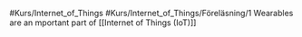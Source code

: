 #Kurs/Internet_of_Things #Kurs/Internet_of_Things/Föreläsning/1 
Wearables are an mportant part of [[Internet of Things (IoT)]]